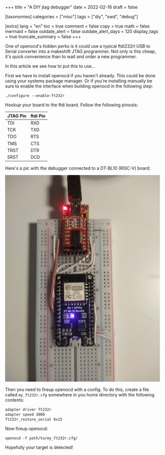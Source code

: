 +++
title = "A DIY jtag debugger"
date = 2022-02-16
draft = false

[taxonomies]
categories = ["misc"]
tags = ["diy", "swd", "debug"]

[extra]
lang = "en"
toc = true
comment = false
copy = true
math = false
mermaid = false
outdate_alert = false
outdate_alert_days = 120
display_tags = true
truncate_summary = false
+++

One of openocd's hidden perks is it could use a typical ftdi232rl USB to Serial converter into a makeshift JTAG programmer. Not only is this cheap, it's quick convenience than to wait and order a new programmer.

In this article we see how to put this to use...

<!-- more -->

First we have to install openocd if you haven't already. This could be done using your systems package manager. Or if you're installing manually be sure to enable the interface when building openocd in the following step:
```
./configure --enable-ft232r
```

Hookup your board to the ftdi board. Follow the following pinouts:

| JTAG Pin | ftdi Pin     |
| ----------- | ----------- |
| TDI      | RXD          |
| TCK      | TXD          |
| TDO      | RTS          |
| TMS      | CTS          |
| TRST     | DTR          |
| SRST     | DCD          |

Here's a pic with the debugger connected to a DT-BL10 (RISC-V) board:

![ftdi connection](/img/debugger.jpg)

Then you need to fireup openocd with a config. To do this, create a file called ```my_ft232r.cfg``` somewhere in you home directory with the following contents:
```
adapter driver ft232r
adapter speed 3000
ft232r_restore_serial 0x15
```
Now fireup openocd:
```
openocd -f path/to/my_ft232r.cfg/
```
Hopefully your target is detected!
